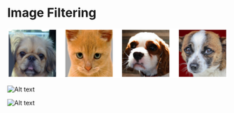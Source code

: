 # Image Filtering


![Alt text](https://github.com/wonhyung64/CVspecial/blob/main/image_filtering/src/ex/results/original.png "Original imgs")

![Alt text](.ex/results/original.png "Original imgs")


![Alt text](/CVspecial/image_filtering/src/ex/results/original.png "Original imgs")